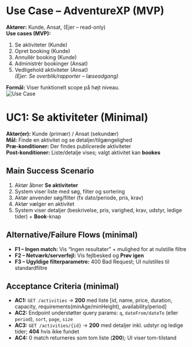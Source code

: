# Use Case – AdventureXP (MVP)
**Aktører:** Kunde, Ansat, (Ejer – read-only)  
**Use cases (MVP):**
1) Se aktiviteter (Kunde)  
2) Opret booking (Kunde)  
3) Annullér booking (Kunde)  
4) Administrér bookinger (Ansat)  
5) Vedligehold aktiviteter (Ansat)  
*(Ejer: Se overblik/rapporter – læseadgang)*

**Formål:** Viser funktionelt scope på højt niveau.  
![Use Case](./usecase_adventureXP.png)


# UC1: Se aktiviteter (Minimal)

**Aktør(er):** Kunde (primær) / Ansat (sekundær)  
**Mål:** Finde en aktivitet og se detaljer/tilgængelighed  
**Præ-konditioner:** Der findes publicerede aktiviteter  
**Post-konditioner:** Liste/detalje vises; valgt aktivitet kan **bookes**

## Main Success Scenario
1) Aktør åbner **Se aktiviteter**  
2) System viser liste med søg, filter og sortering  
3) Aktør anvender søg/filter (fx dato/periode, pris, krav)  
4) Aktør vælger en aktivitet  
5) System viser detaljer (beskrivelse, pris, varighed, krav, udstyr, ledige tider) + **Book**-knap

## Alternative/Failure Flows (minimal)
- **F1 – Ingen match:** Vis “Ingen resultater” + mulighed for at nulstille filtre  
- **F2 – Netværk/serverfejl:** Vis fejlbesked og **Prøv igen**  
- **F3 – Ugyldige filterparametre:** 400 Bad Request; UI nulstilles til standardfiltre

## Acceptance Criteria (minimal)
- **AC1:** `GET /activities` → **200** med liste [id, name, price, duration, capacity, requirements(minAge/minHeight), availability/period]  
- **AC2:** Endpoint understøtter query params: `q`, `dateFrom/dateTo` (eller `period`), `sort`, `page`, `size`  
- **AC3:** `GET /activities/{id}` → **200** med detaljer inkl. udstyr og ledige tider; **404** hvis ikke fundet  
- **AC4:** 0 match returneres som tom liste (**200**); UI viser tom-tilstand
